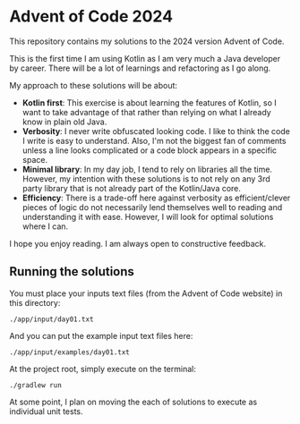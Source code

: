 # Advent of Code 2024

This repository contains my solutions to the 2024 version Advent of Code.

This is the first time I am using Kotlin as I am very much a Java developer by career. There will be a lot of learnings and refactoring as I go along.

My approach to these solutions will be about:

* **Kotlin first**: This exercise is about learning the features of Kotlin, so I want to take advantage of that rather than relying on what I already know in plain old Java.
* **Verbosity**: I never write obfuscated looking code. I like to think the code I write is easy to understand. Also, I'm not the biggest fan of comments unless a line looks complicated or a code block appears in a specific space.
* **Minimal library**: In my day job, I tend to rely on libraries all the time. However, my intention with these solutions is to not rely on any 3rd party library that is not already part of the Kotlin/Java core.
* **Efficiency**: There is a trade-off here against verbosity as efficient/clever pieces of logic do not necessarily lend themselves well to reading and understanding it with ease. However, I will look for optimal solutions where I can.

I hope you enjoy reading. I am always open to constructive feedback.

## Running the solutions
You must place your inputs text files (from the Advent of Code website) in this directory:

`./app/input/day01.txt`

And you can put the example input text files here:

`./app/input/examples/day01.txt`

At the project root, simply execute on the terminal:

`./gradlew run`

At some point, I plan on moving the each of solutions to execute as individual unit tests.
